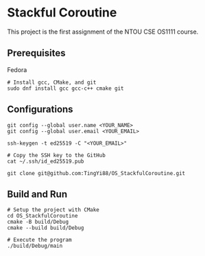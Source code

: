 # Stackful Coroutine

This project is the first assignment of the NTOU CSE OS1111 course.

## Prerequisites

Fedora

```shell
# Install gcc, CMake, and git
sudo dnf install gcc gcc-c++ cmake git
```

## Configurations

```shell
git config --global user.name <YOUR_NAME>
git config --global user.email <YOUR_EMAIL>

ssh-keygen -t ed25519 -C "<YOUR_EMAIL>"

# Copy the SSH key to the GitHub
cat ~/.ssh/id_ed25519.pub

git clone git@github.com:TingYi88/OS_StackfulCoroutine.git
```


## Build and Run

```
# Setup the project with CMake
cd OS_StackfulCoroutine
cmake -B build/Debug
cmake --build build/Debug

# Execute the program
./build/Debug/main
```
